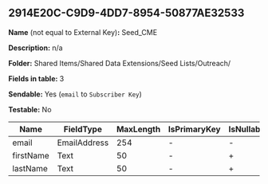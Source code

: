 ## 2914E20C-C9D9-4DD7-8954-50877AE32533

**Name** (not equal to External Key)**:** Seed_CME

**Description:** n/a

**Folder:** Shared Items/Shared Data Extensions/Seed Lists/Outreach/

**Fields in table:** 3

**Sendable:** Yes (`email` to `Subscriber Key`)

**Testable:** No

| Name | FieldType | MaxLength | IsPrimaryKey | IsNullable | DefaultValue |
| --- | --- | --- | --- | --- | --- |
| email | EmailAddress | 254 | - | - |  |
| firstName | Text | 50 | - | + |  |
| lastName | Text | 50 | - | + |  |
